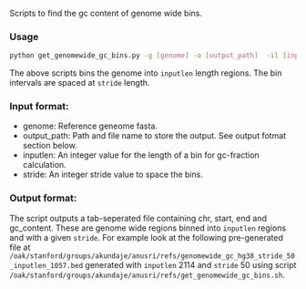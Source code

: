 Scripts to find the gc content of genome wide bins.

### Usage

```bash 
python get_genomewide_gc_bins.py -g [genome] -o [output_path]  -il [inputlen] --s [stride]
```

The above scripts bins the genome into `inputlen` length regions. The bin intervals are spaced at `stride` length.

### Input format:

- genome: Reference geneome fasta.
- output_path: Path and file name to store the output. See output fotmat section below.
- inputlen: An integer value for the length of a bin for gc-fraction calculation.
- stride: An integer stride value to space the bins.

### Output format:

The script outputs a tab-seperated file containing chr, start, end and gc_content. These are genome wide regions binned into `inputlen` regions and with a given `stride`. 
For example look at the following pre-generated file at `/oak/stanford/groups/akundaje/anusri/refs/genomewide_gc_hg38_stride_50_inputlen_1057.bed` generated with `inputlen` 2114 and `stride` 50 using script `/oak/stanford/groups/akundaje/anusri/refs/get_genomewide_gc_bins.sh`.
